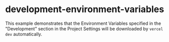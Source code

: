 # development-environment-variables

This example demonstrates that the Environment Variables specified in the "Development" section in the Project Settings will be downloaded by `vercel dev` automatically.
